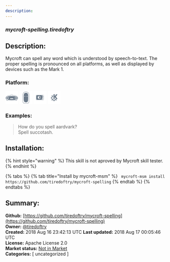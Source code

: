 ```yaml
---
description: 
---
```


### _mycroft-spelling.tiredoftry_  
## Description:  
Mycroft can spell any word which is understood by speech-to-text.  The proper spelling is pronounced on all platforms, as well as displayed by devices such as the Mark 1.  
  
  
### Platform:  
 ![Mark I](../.gitbook/assets/mark-1-icon.png)  ![Mark II](../.gitbook/assets/mark-2-icon.png)  ![Picroft](../.gitbook/assets/picroft-icon.png)  ![plasmoid](../.gitbook/assets/kde.png)   
### Examples:  
> How do you spell aardvark?  
> Spell succotash.  
  
## Installation:  
{% hint style="warning" %}
This skill is not aproved by Mycroft skill tester.
{% endhint %}
    
{% tabs %}
{% tab title="Install by mycroft-msm" %}
``` mycroft-msm install https://github.com/tiredoftry/mycroft-spelling```
{% endtab %}
  {% endtabs %}
    
## Summary:  
**Github:** [https://github.com/tiredoftry/mycroft-spelling](https://github.com/tiredoftry/mycroft-spelling)  
**Owner:** [@tiredoftry](https://github.com/tiredoftry)  
**Created:** 2018 Aug 16 23:42:13 UTC  **Last updated:** 2018 Aug 17 00:05:46 UTC  
**License:** Apache License 2.0  
**Market status:** [Not in Market](https://market.mycroft.ai/skill/)  
**Categories:** [ uncategorized ]   
